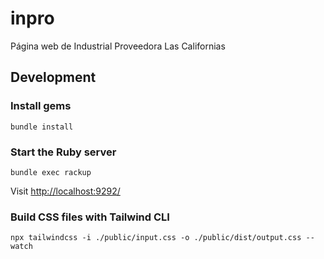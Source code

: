 # inpro
Página web de Industrial Proveedora Las Californias

## Development

### Install gems
```
bundle install
```

### Start the Ruby server
```
bundle exec rackup
```

Visit [http://localhost:9292/](http://localhost:9292/)

### Build CSS files with Tailwind CLI
```
npx tailwindcss -i ./public/input.css -o ./public/dist/output.css --watch
```